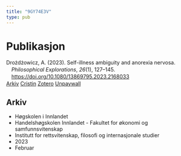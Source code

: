```yaml
---
title: "9GY74E3V"
type: pub
---
```

<h1>Publikasjon</h1>
<article id="csl-bib-container-9GY74E3V" class="csl-bib-container">
  <div class="csl-bib-body" style="line-height: 1.35; padding-left: 1em; text-indent:-1em;">
  <div class="csl-entry">Dro&#x17C;d&#x17C;owicz, A. (2023). Self-illness ambiguity and anorexia nervosa. <i>Philosophical Explorations</i>, <i>26</i>(1), 127&#x2013;145. <a href="https://doi.org/10.1080/13869795.2023.2168033">https://doi.org/10.1080/13869795.2023.2168033</a></div>
</div>
  <div class="csl-bib-buttons">
    <a href="#taxonomy-article-9GY74E3V" class="csl-bib-button">Arkiv</a>
    <a href alt="Cristin URL" class="csl-bib-button">Cristin</a>
    <a href alt="Zotero URL" class="csl-bib-button">Zotero</a>
    <a href="https://doi.org/10.1080/13869795.2023.2168033" class="csl-bib-button">Unpaywall</a>
  </div>
  <div id="csl-bib-meta-container-9GY74E3V"></div>
</article>
<div id="csl-bib-meta-9GY74E3V" class="csl-bib-meta">
  <article id="taxonomy-article-9GY74E3V" class="taxonomy-article">
    <h1>Arkiv</h1>
    <ul>
      <li>Høgskolen i Innlandet</li>
      <li>Handelshøgskolen Innlandet - Fakultet for økonomi og samfunnsvitenskap</li>
      <li>Institutt for rettsvitenskap, filosofi og internasjonale studier</li>
      <li>2023</li>
      <li>Februar</li>
    </ul>
  </article>
</div>
